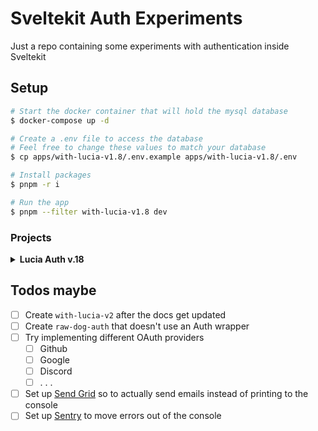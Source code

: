 # Sveltekit Auth Experiments

Just a repo containing some experiments with authentication inside Sveltekit

## Setup

```sh
# Start the docker container that will hold the mysql database
$ docker-compose up -d

# Create a .env file to access the database
# Feel free to change these values to match your database
$ cp apps/with-lucia-v1.8/.env.example apps/with-lucia-v1.8/.env

# Install packages
$ pnpm -r i

# Run the app
$ pnpm --filter with-lucia-v1.8 dev
```

### Projects

<details>
<summary> <strong>Lucia Auth v.18</strong> </summary>

<br>

Midway through building this app, Lucia had been updated from v1.8 to v2 which brought with it massive breaking changes and, more regrettably, the loss of all v1.8 documentation that I was using as reference. \*\*

Maybe later I will consider redoing everything using Lucia v2

## Sveltekit application using Lucia Auth

A basic application that uses [lucia-auth](https://lucia-auth.com/) to handle the basic auth operations

## Project structure

| Packages                                |                     |
| --------------------------------------- | ------------------- |
| [Lucia](https://lucia-auth.com/)        | Auth wrapper        |
| [Drizzle](https://orm.drizzle.team/)    | Typesafe ORM        |
| [Zod](https://zod.dev)                  | Typesafe validation |
| [SkeletonUI](skeleton.dev)              | UI Components       |
| [TailwindCSS](https://tailwindcss.com/) | Styling             |
| [Lucide](https://lucide.dev/icons/)     | Icons               |

### Routes

```
routes
 ├── /change-password/[token]
 ├── /profile
 │   ├── Change Name Modal
 │   ├── Change Email Modal
 │   └── Change Password Modal
 ├── /sign-in
 │   └── /forgot-password
 ├── /sign-up
 └── /verify-email
     └── /[token]
```

</details>

## Todos maybe

- [ ] Create `with-lucia-v2` after the docs get updated
- [ ] Create `raw-dog-auth` that doesn't use an Auth wrapper
- [ ] Try implementing different OAuth providers
  - [ ] Github
  - [ ] Google
  - [ ] Discord
  - [ ] . . .
- [ ] Set up [Send Grid](https://sendgrid.com/) so to actually send emails instead of printing to the console
- [ ] Set up [Sentry](https://sentry.io/welcome/) to move errors out of the console
